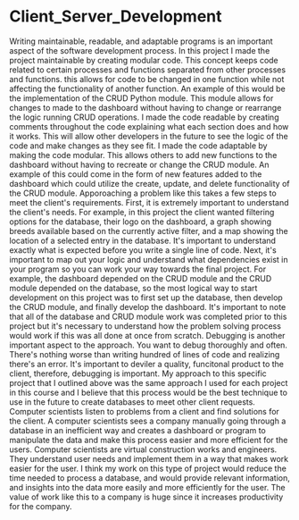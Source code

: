 # Client_Server_Development
Writing maintainable, readable, and adaptable programs is an important aspect of the software development process. In this project I made the project maintainable by creating modular code. This concept keeps code related to certain processes and functions separated from other processes and functions. this allows for code to be changed in one function while not affecting the functionality of another function. An example of this would be the implementation of the CRUD Python module. This module allows for changes to made to the dashboard without having to change or rearrange the logic running CRUD operations. I made the code readable by creating comments throughout the code explaining what each section does and how it works. This will allow other developers in the future to see the logic of the code and make changes as they see fit. I made the code adaptable by making the code modular. This allows others to add new functions to the dashboard without having to recreate or change the CRUD module. An example of this could come in the form of new features added to the dashboard which could utilize the create, update, and delete functionality of the CRUD module.
Apporoaching a problem like this takes a few steps to meet the client's requirements. First, it is extremely important to understand the client's needs. For example, in this project the client wanted filtering options for the database, their logo on the dashboard, a graph showing breeds available based on the currently active filter, and a map showing the location of a selected entry in the database. It's important to understand exactly what is expected before you write a single line of code. Next, it's important to map out your logic and understand what dependencies exist in your program so you can work your way towards the final project. For example, the dashboard depended on the CRUD module and the CRUD module depended on the database, so the most logical way to start development on this project was to first set up the database, then develop the CRUD module, and finally develop the dashboard. It's important to note that all of the database and CRUD module work was completed prior to this project but it's necessary to understand how the problem solving process would work if this was all done at once from scratch. Debugging is another important aspect to the approach. You want to debug thoroughly and often. There's nothing worse than writing hundred of lines of code and realizing there's an error. It's important to deviler a quality, funcitonal product to the client, therefore, debugging is important. My approach to this specific project that I outlined above was the same approach I used for each project in this course and I believe that this process would be the best technique to use in the future to create databases to meet other client requests.
Computer scientists listen to problems from a client and find solutions for the client. A computer scientists sees a company manually going through a database in an inefficient way and creates a dashboard or program to manipulate the data and make this process easier and more efficient for the users. Computer scientists are virtual construction works and engineers. They understand user needs and implement them in a way that makes work easier for the user. I think my work on this type of project would reduce the time needed to process a database, and would provide relevant information, and insights into the data more easily and more efficiently for the user. The value of work like this to a company is huge since it increases productivity for the company.
